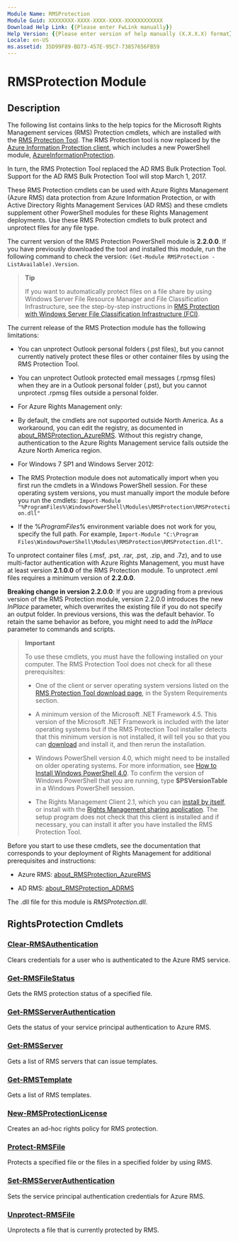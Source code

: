 ```yaml
---
Module Name: RMSProtection
Module Guid: XXXXXXXX-XXXX-XXXX-XXXX-XXXXXXXXXXXX
Download Help Link: {{Please enter FwLink manually}}
Help Version: {{Please enter version of help manually (X.X.X.X) format}}
Locale: en-US
ms.assetid: 35D99F89-BD73-457E-95C7-73857656FB59
---
```


# RMSProtection Module
## Description
The following list contains links to the help topics for the Microsoft Rights Management services (RMS) Protection cmdlets, which are installed with the [RMS Protection Tool](https://www.microsoft.com/en-us/download/details.aspx?id=47256). The RMS Protection tool is now replaced by the [Azure Information Protection client](/information-protection/rms-client/aip-client), which includes a new PowerShell module, [AzureInformationProtection](/powershell/azureinformationprotection/vlatest/aip).

In turn, the RMS Protection Tool replaced the AD RMS Bulk Protection Tool. Support for the AD RMS Bulk Protection Tool will stop March 1, 2017.

These RMS Protection cmdlets can be used with Azure Rights Management (Azure RMS) data protection from Azure Information Protection, or with Active Directory Rights Management Services (AD RMS) and these cmdlets supplement other PowerShell modules for these Rights Management deployments. Use these RMS Protection cmdlets to bulk protect and unprotect files for any file type.

The current version of the RMS Protection PowerShell module is **2.2.0.0**. If you have previously downloaded the tool and installed this module, run the following command to check the version: `(Get-Module RMSProtection -ListAvailable).Version`.

>**Tip**
>
>If you want to automatically protect files on a file share by using Windows Server File Resource Manager and File Classification Infrastructure, see the step-by-step instructions in [RMS Protection with Windows Server File Classification Infrastructure (FCI)](https://docs.microsoft.com/information-protection/rms-client/configure-fci).

The current release of the RMS Protection module has the following limitations:

- You can unprotect Outlook personal folders (.pst files), but you cannot currently natively protect these files or other container files by using the RMS Protection Tool.

- You can unprotect Outlook protected email messages (.rpmsg files) when they are in a Outlook personal folder (.pst), but you cannot unprotect .rpmsg files outside a personal folder.

- For Azure Rights Management only:

 - By default, the cmdlets are not supported outside North America. As a workaround, you can edit the registry, as documented in [about_RMSProtection_AzureRMS](https://msdn.microsoft.com/en-us/library/mt433202.aspx). Without this registry change, authentication to the Azure Rights Management service fails outside the Azure North America region.

- For Windows 7 SP1 and Windows Server 2012:

 - The RMS Protection module does not automatically import when you first run the cmdlets in a Windows PowerShell session. For these operating system versions, you must manually import the module before you run the cmdlets: `Import-Module "%ProgramFiles%\WindowsPowerShell\Modules\RMSProtection\RMSProtection.dll"`

 - If the %*ProgramFiles*% environment variable does not work for you, specify the full path. For example, `Import-Module "C:\Program Files\WindowsPowerShell\Modules\RMSProtection\RMSProtection.dll"`.

To unprotect container files (.msf, .pst, .rar, .pst, .zip, and .7z), and to use multi-factor authentication with Azure Rights Management, you must have at least version **2.1.0.0** of the RMS Protection module. To unprotect .eml files requires a minimum version of **2.2.0.0**.

**Breaking change in version 2.2.0.0**: If you are upgrading from a previous version of the RMS Protection module, version 2.2.0.0 introduces the new *InPlace* parameter, which overwrites the existing file if you do not specify an output folder. In previous versions, this was the default behavior. To retain the same behavior as before, you might need to add the *InPlace* parameter to commands and scripts.

>**Important**
>
>To use these cmdlets, you must have the following installed on your computer. The RMS Protection Tool does not check for all these prerequisites:
>
>- One of the client or server operating system versions listed on the [RMS Protection Tool download page](https://www.microsoft.com/en-us/download/details.aspx?id=47256), in the System Requirements section.
>
>- A minimum version of the Microsoft .NET Framework 4.5. This version of the Microsoft .NET Framework is included with the later operating systems but if the RMS Protection Tool installer detects that this minimum version is not installed, it will tell you so that you can [download](https://www.microsoft.com/download/details.aspx?id=30653) and install it, and then rerun the installation.
>
>- Windows PowerShell version 4.0, which might need to be installed on older operating systems. For more information, see [How to Install Windows PowerShell 4.0](http://social.technet.microsoft.com/wiki/contents/articles/21016.how-to-install-windows-powershell-4-0.aspx). To confirm the version of Windows PowerShell that you are running, type **$PSVersionTable** in a Windows PowerShell session.
>
>- The Rights Management Client 2.1, which you can [install by itself](https://www.microsoft.com/en-us/download/details.aspx?id=38396), or install with the [Rights Management sharing application](https://www.microsoft.com/en-us/download/details.aspx?id=40857). The setup program does not check that this client is installed and if necessary, you can install it after you have installed the RMS Protection Tool.

Before you start to use these cmdlets, see the documentation that corresponds to your deployment of Rights Management for additional prerequisites and instructions:

- Azure RMS: [about_RMSProtection_AzureRMS](https://msdn.microsoft.com/en-us/library/mt433202.aspx)

- AD RMS: [about_RMSProtection_ADRMS](https://msdn.microsoft.com/en-us/library/mt433203.aspx)

The .dll file for this module is *RMSProtection.dll*.

## RightsProtection Cmdlets
### [Clear-RMSAuthentication](./Clear-RMSAuthentication.md)
Clears credentials for a user who is authenticated to the Azure RMS service.


### [Get-RMSFileStatus](./Get-RMSFileStatus.md)
Gets the RMS protection status of a specified file.


### [Get-RMSServerAuthentication](./Get-RMSServerAuthentication.md)
Gets the status of your service principal authentication to Azure RMS.


### [Get-RMSServer](./Get-RMSServer.md)
Gets a list of RMS servers that can issue templates.


### [Get-RMSTemplate](./Get-RMSTemplate.md)
Gets a list of RMS templates.


### [New-RMSProtectionLicense](./New-RMSProtectionLicense.md)
Creates an ad-hoc rights policy for RMS protection.


### [Protect-RMSFile](./Protect-RMSFile.md)
Protects a specified file or the files in a specified folder by using RMS.


### [Set-RMSServerAuthentication](./Set-RMSServerAuthentication.md)
Sets the service principal authentication credentials for Azure RMS.


### [Unprotect-RMSFile](./Unprotect-RMSFile.md)
Unprotects a file that is currently protected by RMS.
